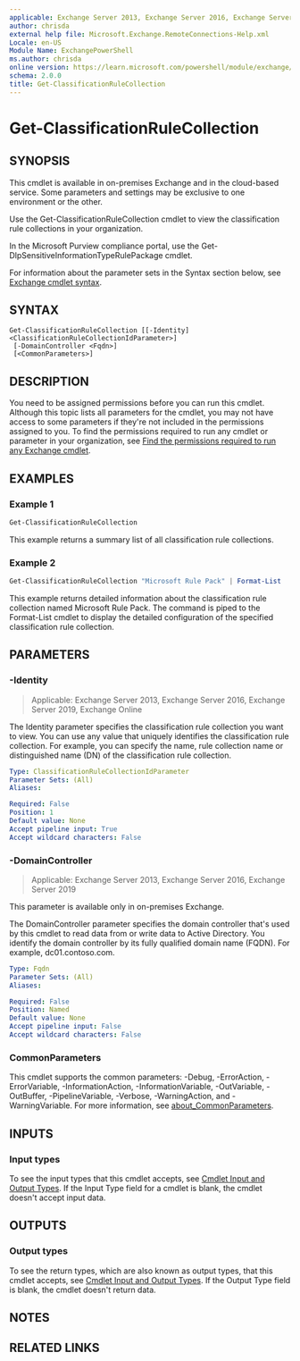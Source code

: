 ```yaml
---
applicable: Exchange Server 2013, Exchange Server 2016, Exchange Server 2019, Exchange Online
author: chrisda
external help file: Microsoft.Exchange.RemoteConnections-Help.xml
Locale: en-US
Module Name: ExchangePowerShell
ms.author: chrisda
online version: https://learn.microsoft.com/powershell/module/exchange/get-classificationrulecollection
schema: 2.0.0
title: Get-ClassificationRuleCollection
---
```


# Get-ClassificationRuleCollection

## SYNOPSIS
This cmdlet is available in on-premises Exchange and in the cloud-based service. Some parameters and settings may be exclusive to one environment or the other.

Use the Get-ClassificationRuleCollection cmdlet to view the classification rule collections in your organization.

In the Microsoft Purview compliance portal, use the Get-DlpSensitiveInformationTypeRulePackage cmdlet.

For information about the parameter sets in the Syntax section below, see [Exchange cmdlet syntax](https://learn.microsoft.com/powershell/exchange/exchange-cmdlet-syntax).

## SYNTAX

```
Get-ClassificationRuleCollection [[-Identity] <ClassificationRuleCollectionIdParameter>]
 [-DomainController <Fqdn>]
 [<CommonParameters>]
```

## DESCRIPTION
You need to be assigned permissions before you can run this cmdlet. Although this topic lists all parameters for the cmdlet, you may not have access to some parameters if they're not included in the permissions assigned to you. To find the permissions required to run any cmdlet or parameter in your organization, see [Find the permissions required to run any Exchange cmdlet](https://learn.microsoft.com/powershell/exchange/find-exchange-cmdlet-permissions).

## EXAMPLES

### Example 1
```powershell
Get-ClassificationRuleCollection
```

This example returns a summary list of all classification rule collections.

### Example 2
```powershell
Get-ClassificationRuleCollection "Microsoft Rule Pack" | Format-List
```

This example returns detailed information about the classification rule collection named Microsoft Rule Pack. The command is piped to the Format-List cmdlet to display the detailed configuration of the specified classification rule collection.

## PARAMETERS

### -Identity

> Applicable: Exchange Server 2013, Exchange Server 2016, Exchange Server 2019, Exchange Online

The Identity parameter specifies the classification rule collection you want to view. You can use any value that uniquely identifies the classification rule collection. For example, you can specify the name, rule collection name or distinguished name (DN) of the classification rule collection.

```yaml
Type: ClassificationRuleCollectionIdParameter
Parameter Sets: (All)
Aliases:

Required: False
Position: 1
Default value: None
Accept pipeline input: True
Accept wildcard characters: False
```

### -DomainController

> Applicable: Exchange Server 2013, Exchange Server 2016, Exchange Server 2019

This parameter is available only in on-premises Exchange.

The DomainController parameter specifies the domain controller that's used by this cmdlet to read data from or write data to Active Directory. You identify the domain controller by its fully qualified domain name (FQDN). For example, dc01.contoso.com.

```yaml
Type: Fqdn
Parameter Sets: (All)
Aliases:

Required: False
Position: Named
Default value: None
Accept pipeline input: False
Accept wildcard characters: False
```

### CommonParameters
This cmdlet supports the common parameters: -Debug, -ErrorAction, -ErrorVariable, -InformationAction, -InformationVariable, -OutVariable, -OutBuffer, -PipelineVariable, -Verbose, -WarningAction, and -WarningVariable. For more information, see [about_CommonParameters](https://go.microsoft.com/fwlink/p/?LinkID=113216).

## INPUTS

### Input types
To see the input types that this cmdlet accepts, see [Cmdlet Input and Output Types](https://go.microsoft.com/fwlink/p/?linkId=616387). If the Input Type field for a cmdlet is blank, the cmdlet doesn't accept input data.

## OUTPUTS

### Output types
To see the return types, which are also known as output types, that this cmdlet accepts, see [Cmdlet Input and Output Types](https://go.microsoft.com/fwlink/p/?linkId=616387). If the Output Type field is blank, the cmdlet doesn't return data.

## NOTES

## RELATED LINKS
